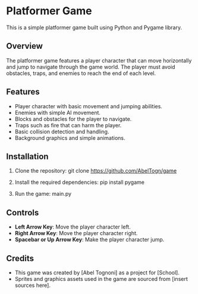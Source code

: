 # Platformer Game

This is a simple platformer game built using Python and Pygame library.

## Overview

The platformer game features a player character that can move horizontally and jump to navigate through the game world. The player must avoid obstacles, traps, and enemies to reach the end of each level.

## Features

- Player character with basic movement and jumping abilities.
- Enemies with simple AI movement.
- Blocks and obstacles for the player to navigate.
- Traps such as fire that can harm the player.
- Basic collision detection and handling.
- Background graphics and simple animations.

## Installation

1. Clone the repository:
git clone https://github.com/AbelTogn/game

2. Install the required dependencies:
pip install pygame

3. Run the game:
main.py


## Controls

- **Left Arrow Key**: Move the player character left.
- **Right Arrow Key**: Move the player character right.
- **Spacebar or Up Arrow Key**: Make the player character jump.

## Credits

- This game was created by [Abel Tognoni] as a project for [School].
- Sprites and graphics assets used in the game are sourced from [insert sources here].

